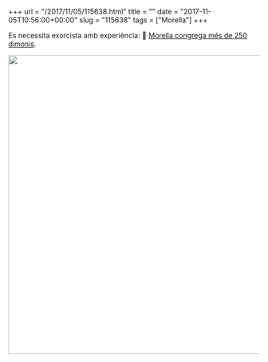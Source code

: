 +++
url = "/2017/11/05/115638.html"
title = ""
date = "2017-11-05T10:56:00+00:00"
slug = "115638"
tags = ["Morella"]
+++

‪Es necessita exorcista amb experiència: 📎 [Morella congrega més de 250 dimonis](http://www.morella.net/blog/morella-congrega-mes-de-250-dimonis/‬).

<a href="https://commons.wikimedia.org/wiki/File:St._Francis_Borgia_Helping_a_Dying_Impenitent_by_Goya.jpg"><img src="/wp-content/uploads/2017/11/83c53d03566c4069b13f2c47c49dde32.jpg" width="600" height="600" /></a>
